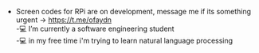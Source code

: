 -    Screen codes for RPi are on development, message me if its something urgent -> https://t.me/ofaydn  
-💻 I’m currently a software engineering student                                                                                       
-💻 in my free time i'm trying to learn natural language processing   


<!---
ofaydn/ofaydn is a ✨ special ✨ repository because its `README.md` (this file) appears on your GitHub profile.
You can click the Preview link to take a look at your changes.
--->
